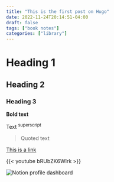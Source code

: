 ```yaml
---
title: "This is the first post on Hugo"
date: 2022-11-24T20:14:51-04:00
draft: false
tags: ["book notes"]
categories: ["library"]
---
```


# Heading 1
## Heading 2
### Heading 3

**Bold text**

Text <sup>superscript</sup>

> Quoted text

[This is a link](https://medium.com/@ericapisani/setting-up-an-rss-feed-for-a-hugo-blog-using-the-papermod-theme-a141b3fa1ccd)

{{< youtube bRUbZK6WIrk >}}

![Notion profile dashboard](/digitalprofiles.JPG)
